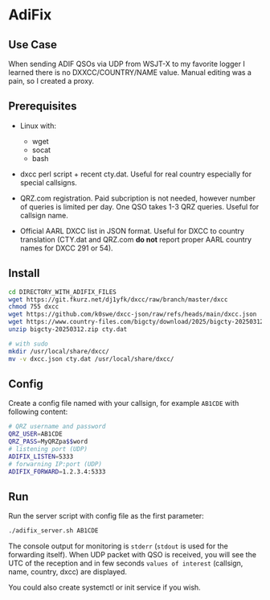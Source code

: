 # AdiFix

## Use Case

When sending ADIF QSOs via UDP from WSJT-X to my favorite logger I learned there is no DXXCC/COUNTRY/NAME value. Manual editing was a pain, so I created a proxy.

## Prerequisites

* Linux with:
  * wget
  * socat
  * bash

* dxcc perl script + recent cty.dat. Useful for real country especially for special callsigns.

* QRZ.com registration. Paid subcription is not needed, however number of queries is limited per day. One QSO takes 1-3 QRZ queries. Useful for callsign name.

* Official AARL DXCC list in JSON format. Useful for DXCC to country translation (CTY.dat and QRZ.com **do not** report proper AARL country names for DXCC 291 or 54).

## Install

```bash
cd DIRECTORY_WITH_ADIFIX_FILES
wget https://git.fkurz.net/dj1yfk/dxcc/raw/branch/master/dxcc
chmod 755 dxcc
wget https://github.com/k0swe/dxcc-json/raw/refs/heads/main/dxcc.json
wget https://www.country-files.com/bigcty/download/2025/bigcty-20250312.zip # check for the latest ZIP file at https://www.country-files.com/category/big-cty/
unzip bigcty-20250312.zip cty.dat

# with sudo
mkdir /usr/local/share/dxcc/
mv -v dxcc.json cty.dat /usr/local/share/dxcc/
```

## Config

Create a config file named with your callsign, for example `AB1CDE` with following content:
```bash
# QRZ username and password
QRZ_USER=AB1CDE
QRZ_PASS=MyQRZpa$$word
# listening port (UDP)
ADIFIX_LISTEN=5333
# forwarning IP:port (UDP)
ADIFIX_FORWARD=1.2.3.4:5333
```

## Run

Run the server script with config file as the first parameter:
```bash
./adifix_server.sh AB1CDE
```
The console output for monitoring is `stderr` (`stdout` is used for the forwarding itself). When UDP packet with QSO is received, you will see the UTC of the reception and in few seconds `values of interest` (callsign, name, country, dxcc) are displayed.

You could also create systemctl or init service if you wish.
